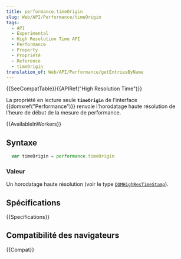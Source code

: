 ```yaml
---
title: performance.timeOrigin
slug: Web/API/Performance/timeOrigin
tags:
  - API
  - Experimental
  - High Resolution Time API
  - Performance
  - Property
  - Propriété
  - Reference
  - timeOrigin
translation_of: Web/API/Performance/getEntriesByName
---
```

{{SeeCompatTable}}{{APIRef("High Resolution Time")}}

La propriété en lecture seule **`timeOrigin`** de l'interface {{domxref("Performance")}} renvoie l'horodatage haute résolution de l'heure de début de la mesure de performance.

{{AvailableInWorkers}}

## Syntaxe

```js
  var timeOrigin = performance.timeOrigin
```

### Valeur

Un horodatage haute résolution (voir le type [`DOMHighResTimeStamp`](/fr/docs/Web/API/DOMHighResTimeStamp)).

## Spécifications

{{Specifications}}

## Compatibilité des navigateurs

{{Compat}}
